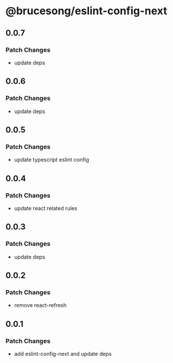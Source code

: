 # @brucesong/eslint-config-next

## 0.0.7

### Patch Changes

- update deps

## 0.0.6

### Patch Changes

- update deps

## 0.0.5

### Patch Changes

- update typescript eslint config

## 0.0.4

### Patch Changes

- update react related rules

## 0.0.3

### Patch Changes

- update deps

## 0.0.2

### Patch Changes

- remove react-refresh

## 0.0.1

### Patch Changes

- add eslint-config-next and update deps
